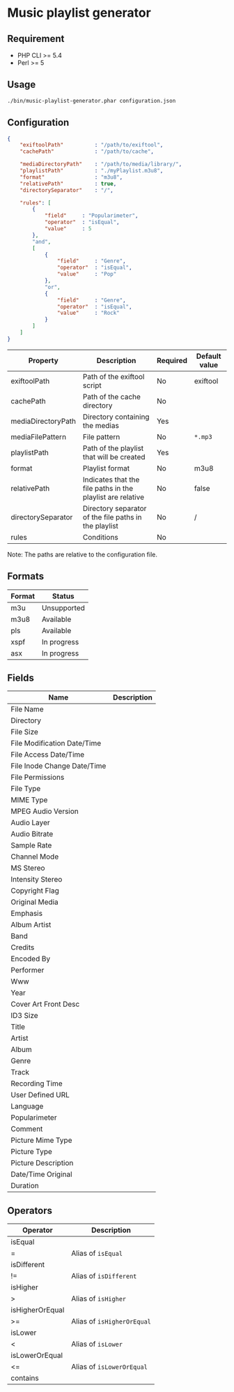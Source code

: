 Music playlist generator
========================

Requirement
-----------

* PHP CLI >= 5.4
* Perl >= 5


Usage
-----
```bash
./bin/music-playlist-generator.phar configuration.json
```

Configuration
-------------
```json
{
    "exiftoolPath"          : "/path/to/exiftool",
    "cachePath"             : "/path/to/cache",

    "mediaDirectoryPath"    : "/path/to/media/library/",
    "playlistPath"          : "./myPlaylist.m3u8",
    "format"                : "m3u8",
    "relativePath"          : true,
    "directorySeparator"    : "/",

    "rules": [
        {
            "field"     : "Popularimeter",
            "operator"  : "isEqual",
            "value"     : 5
        },
        "and",
        [
            {
                "field"     : "Genre",
                "operator"  : "isEqual",
                "value"     : "Pop"
            },
            "or",
            {
                "field"     : "Genre",
                "operator"  : "isEqual",
                "value"     : "Rock"
            }
        ]
    ]
}
```

| Property | Description | Required | Default value |
| -------- | ----------- | -------- | ------------- |
| exiftoolPath | Path of the exiftool script | No | exiftool |
| cachePath | Path of the cache directory | No | |
| mediaDirectoryPath | Directory containing the medias | Yes | |
| mediaFilePattern | File pattern | No | `*.mp3` |
| playlistPath | Path of the playlist that will be created | Yes | |
| format | Playlist format | No | m3u8 |
| relativePath | Indicates that the file paths in the playlist are relative | No | false |
| directorySeparator | Directory separator of the file paths in the playlist | No | / |
| rules | Conditions | No | |

Note: The paths are relative to the configuration file.


Formats
-------

| Format | Status      |
| ------ | ----------- |
| m3u    | Unsupported |
| m3u8   | Available   |
| pls    | Available   |
| xspf   | In progress |
| asx    | In progress |


Fields
------

| Name                            | Description                   |
| ------------------------------- | ----------------------------- |
| File Name                       | |
| Directory                       | |
| File Size                       | |
| File Modification Date/Time     | |
| File Access Date/Time           | |
| File Inode Change Date/Time     | |
| File Permissions                | |
| File Type                       | |
| MIME Type                       | |
| MPEG Audio Version              | |
| Audio Layer                     | |
| Audio Bitrate                   | |
| Sample Rate                     | |
| Channel Mode                    | |
| MS Stereo                       | |
| Intensity Stereo                | |
| Copyright Flag                  | |
| Original Media                  | |
| Emphasis                        | |
| Album Artist                    | |
| Band                            | |
| Credits                         | |
| Encoded By                      | |
| Performer                       | |
| Www                             | |
| Year                            | |
| Cover Art Front Desc            | |
| ID3 Size                        | |
| Title                           | |
| Artist                          | |
| Album                           | |
| Genre                           | |
| Track                           | |
| Recording Time                  | |
| User Defined URL                | |
| Language                        | |
| Popularimeter                   | |
| Comment                         | |
| Picture Mime Type               | |
| Picture Type                    | |
| Picture Description             | |
| Date/Time Original              | |
| Duration                        | |


Operators
---------

| Operator | Description |
| -------- | ----------- |
| isEqual  | |
| =        | Alias of `isEqual` |
| isDifferent | |
| !=       | Alias of `isDifferent` |
| isHigher | |
| >        | Alias of `isHigher` |
| isHigherOrEqual | |
| >=       | Alias of `isHigherOrEqual` |
| isLower  | |
| <        | Alias of `isLower` |
| isLowerOrEqual | |
| <=       | Alias of `isLowerOrEqual` |
| contains | |

